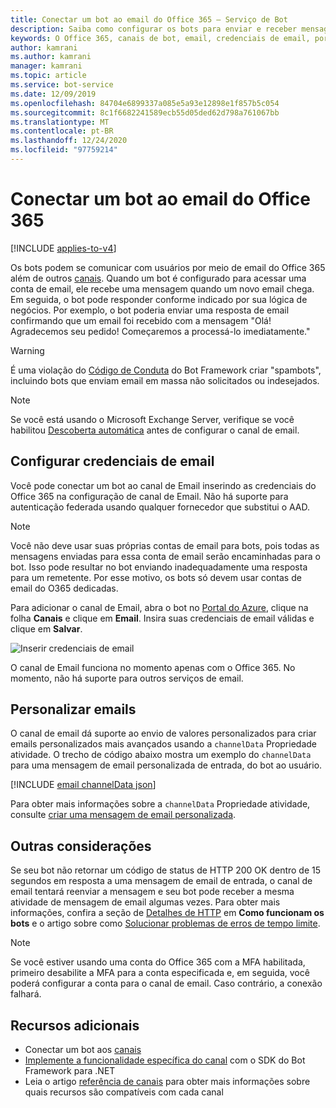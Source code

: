 ```yaml
---
title: Conectar um bot ao email do Office 365 – Serviço de Bot
description: Saiba como configurar os bots para enviar e receber mensagens de email conectando-as ao Microsoft 365 email. Consulte como personalizar mensagens.
keywords: O Office 365, canais de bot, email, credenciais de email, portal do azure, email personalizado
author: kamrani
ms.author: kamrani
manager: kamrani
ms.topic: article
ms.service: bot-service
ms.date: 12/09/2019
ms.openlocfilehash: 84704e6899337a085e5a93e12898e1f857b5c054
ms.sourcegitcommit: 8c1f6682241589ecb55d05ded62d798a761067bb
ms.translationtype: MT
ms.contentlocale: pt-BR
ms.lasthandoff: 12/24/2020
ms.locfileid: "97759214"
---
```

# <a name="connect-a-bot-to-office-365-email"></a>Conectar um bot ao email do Office 365

[!INCLUDE [applies-to-v4](includes/applies-to-v4-current.md)]

Os bots podem se comunicar com usuários por meio de email do Office 365 além de outros [canais](~/bot-service-manage-channels.md). Quando um bot é configurado para acessar uma conta de email, ele recebe uma mensagem quando um novo email chega. Em seguida, o bot pode responder conforme indicado por sua lógica de negócios. Por exemplo, o bot poderia enviar uma resposta de email confirmando que um email foi recebido com a mensagem "Olá! Agradecemos seu pedido! Começaremos a processá-lo imediatamente."

> [!WARNING]
> É uma violação do [Código de Conduta](https://www.botframework.com/Content/Microsoft-Bot-Framework-Preview-Online-Services-Agreement.htm) do Bot Framework criar "spambots", incluindo bots que enviam email em massa não solicitados ou indesejados.

> [!NOTE]
> Se você está usando o Microsoft Exchange Server, verifique se você habilitou [Descoberta automática](https://docs.microsoft.com/exchange/client-developer/exchange-web-services/autodiscover-for-exchange) antes de configurar o canal de email.

## <a name="configure-email-credentials"></a>Configurar credenciais de email

Você pode conectar um bot ao canal de Email inserindo as credenciais do Office 365 na configuração de canal de Email.
Não há suporte para autenticação federada usando qualquer fornecedor que substitui o AAD.

> [!NOTE]
> Você não deve usar suas próprias contas de email para bots, pois todas as mensagens enviadas para essa conta de email serão encaminhadas para o bot. Isso pode resultar no bot enviando inadequadamente uma resposta para um remetente. Por esse motivo, os bots só devem usar contas de email do O365 dedicadas.

Para adicionar o canal de Email, abra o bot no [Portal do Azure](https://portal.azure.com/), clique na folha **Canais** e clique em **Email**. Insira suas credenciais de email válidas e clique em **Salvar**.

![Inserir credenciais de email](~/media/bot-service-channel-connect-email/bot-service-channel-connect-email-credentials.png)

O canal de Email funciona no momento apenas com o Office 365. No momento, não há suporte para outros serviços de email.

## <a name="customize-emails"></a>Personalizar emails

O canal de email dá suporte ao envio de valores personalizados para criar emails personalizados mais avançados usando a `channelData` Propriedade atividade.
O trecho de código abaixo mostra um exemplo do `channelData` para uma mensagem de email personalizada de entrada, do bot ao usuário.

[!INCLUDE [email channelData json](~/includes/snippet-channelData-email.md)]

Para obter mais informações sobre a `channelData` Propriedade atividade, consulte [criar uma mensagem de email personalizada](v4sdk/bot-builder-channeldata.md#create-a-custom-email-message).

## <a name="other-considerations"></a>Outras considerações

Se seu bot não retornar um código de status de HTTP 200 OK dentro de 15 segundos em resposta a uma mensagem de email de entrada, o canal de email tentará reenviar a mensagem e seu bot pode receber a mesma atividade de mensagem de email algumas vezes. Para obter mais informações, confira a seção de [Detalhes de HTTP](v4sdk/bot-builder-basics.md#http-details) em **Como funcionam os bots** e o artigo sobre como [Solucionar problemas de erros de tempo limite](https://github.com/daveta/analytics/blob/master/troubleshooting_timeout.md).

> [!NOTE]
> Se você estiver usando uma conta do Office 365 com a MFA habilitada, primeiro desabilite a MFA para a conta especificada e, em seguida, você poderá configurar a conta para o canal de email. Caso contrário, a conexão falhará.

## <a name="additional-resources"></a>Recursos adicionais

- Conectar um bot aos [canais](~/bot-service-manage-channels.md)
- [Implemente a funcionalidade específica do canal](~/v4sdk/bot-builder-channeldata.md) com o SDK do Bot Framework para .NET
- Leia o artigo [referência de canais](bot-service-channels-reference.md) para obter mais informações sobre quais recursos são compatíveis com cada canal